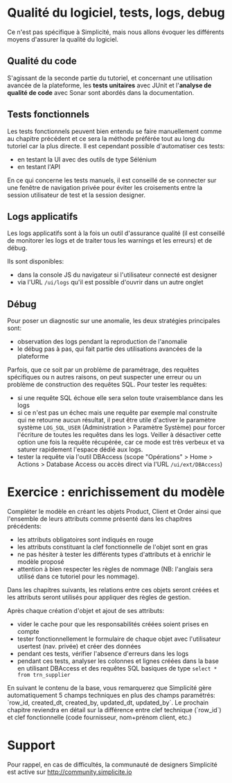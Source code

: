 Qualité du logiciel, tests, logs, debug
===================================

Ce n'est pas spécifique à Simplicité, mais nous allons évoquer les différents moyens d'assurer la qualité du logiciel.

Qualité du code
---------------------------

S'agissant de la seconde partie du tutoriel, et concernant une utilisation avancée de la plateforme, les **tests unitaires** avec JUnit et l'**analyse de qualité de code** avec Sonar sont abordés dans la documentation.

Tests fonctionnels
---------------------------

Les tests fonctionnels peuvent bien entendu se faire manuellement comme au chapitre précédent et ce sera la méthode préférée tout au long du tutoriel car la plus directe. Il est cependant possible d'automatiser ces tests:
- en testant la UI avec des outils de type Sélénium
- en testant l'API

<div class="success">En ce qui concerne les tests manuels, il est conseillé de se connecter sur une fenêtre de navigation privée pour éviter les croisements entre la session utilisateur de test et la session designer.</div>

Logs applicatifs
---------------------------

Les logs applicatifs sont à la fois un outil d'assurance qualité (il est conseillé de monitorer les logs et de traiter tous les warnings et les erreurs) et de débug.

Ils sont disponibles:
- dans la console JS du navigateur si l'utilisateur connecté est designer
- via l'URL `/ui/logs` qu'il est possible d'ouvrir dans un autre onglet

Débug
---------------------------

Pour poser un diagnostic sur une anomalie, les deux stratégies principales sont:
- observation des logs pendant la reproduction de l'anomalie
- le débug pas à pas, qui fait partie des utilisations avancées de la plateforme

Parfois, que ce soit par un problème de paramétrage, des requêtes spécifiques ou n autres raisons, on peut suspecter une erreur ou un problème de construction des requêtes SQL. Pour tester les requêtes:
- si une requête SQL échoue elle sera selon toute vraisemblance dans les logs
- si ce n'est pas un échec mais une requête par exemple mal construite qui ne retourne aucun résultat, il peut être utile d'activer le paramètre système `LOG_SQL_USER` (Administration > Paramètre Système) pour forcer l'écriture de toutes les requêtes dans les logs. Veiller à désactiver cette option une fois la requête récupérée, car ce mode est très verbeux et va saturer rapidement l'espace dédié aux logs.
- tester la requête via l'outil DBAccess (scope "Opérations" > Home > Actions > Database Access ou accès direct via l'URL `/ui/ext/DBAccess`)

Exercice : enrichissement du modèle
====================

Compléter le modèle en créant les objets Product, Client et Order ainsi que l'ensemble de leurs attributs comme présenté dans les chapitres précédents:
- les attributs obligatoires sont indiqués en rouge
- les attributs constituant la clef fonctionnelle de l'objet sont en gras
- ne pas hésiter à tester les différents types d'attributs et à enrichir le modèle proposé
- attention à bien respecter les règles de nommage (NB: l'anglais sera utilisé dans ce tutoriel pour les nommage).

<div class="info">Dans les chapitres suivants, les relations entre ces objets seront créées et les attributs seront utilisés pour appliquer des règles de gestion.</div>

Après chaque création d'objet et ajout de ses attributs:
- vider le cache pour que les responsabilités créées soient prises en compte
- tester fonctionnellement le formulaire de chaque objet avec l'utilisateur usertest (nav. privée) et créer des données
- pendant ces tests, vérifier l'absence d'erreurs dans les logs
- pendant ces tests, analyser les colonnes et lignes créées dans la base en utilisant DBAccess et des requêtes SQL basiques de type `select * from trn_supplier`

<div class="info">En suivant le contenu de la base, vous remarquerez que Simplicité gère automatiquement 5 champs techniques en plus des champs paramétrés: `row_id, created_dt, created_by, updated_dt, updated_by`. Le prochain chapitre reviendra en détail sur la différence entre clef technique (`row_id`) et clef fonctionnelle (code fournisseur, nom+prénom client, etc.)</div>

Support
====================

Pour rappel, en cas de difficultés, la communauté de designers Simplicité est active sur http://community.simplicite.io
